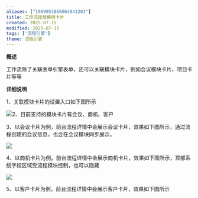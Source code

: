 ```yaml
---
aliases: ["1969051866064941203"]
title: 工作流挂载模块卡片
created: 2025-07-15
modified: 2025-07-15
tags: ['流程引擎']
theme: 流程引擎
---
```


**概述**

工作流除了关联表单引擎表单，还可以关联模块卡片，例如会议模块卡片、项目卡片等等

**详细说明**

1、关联模块卡片的设置入口如下图所示

![](https://myhelpdoc.oss-cn-heyuan.aliyuncs.com/mdimages/1d75fd8911ab0c043aa089c243713bd1.jpg)2、目前支持的模块卡片有会议、商机、客户

3、以会议卡片为例，前台流程详情中会展示会议卡片，效果如下图所示，通过流程创建的会议信息，也会在会议模块同步展示。

![](https://myhelpdoc.oss-cn-heyuan.aliyuncs.com/mdimages/9d40b9c41479c653a21ac653e38e2d6e.jpg)

4、以商机卡片为例，前台流程详情中会展示商机卡片，效果如下图所示，顶部系统字段区域受流程模块控制，也可以隐藏

![](https://myhelpdoc.oss-cn-heyuan.aliyuncs.com/mdimages/268afc1c8cb68afc78aa933ba0d58cd6.jpg)

5、以客户卡片为例，前台流程详情中会展示客户卡片，效果如下图所示

